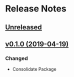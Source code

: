 # Release Notes

## [Unreleased](https://github.com/ixocreate/validation/compare/0.1.0...develop)

## [v0.1.0 (2019-04-19)](https://github.com/ixocreate/validation/compare/master...0.1.0)

### Changed
- Consolidate Package
